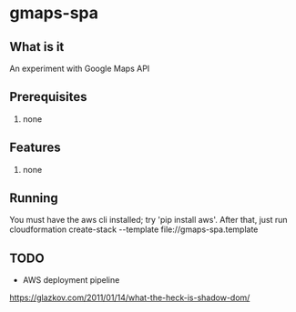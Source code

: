 # gmaps-spa

## What is it
An experiment with Google Maps API

## Prerequisites
1. none

## Features
1. none


## Running
You must have the aws cli installed; try 'pip install aws'.  After that, just run
cloudformation create-stack --template file://gmaps-spa.template

## TODO
* AWS deployment pipeline

https://glazkov.com/2011/01/14/what-the-heck-is-shadow-dom/